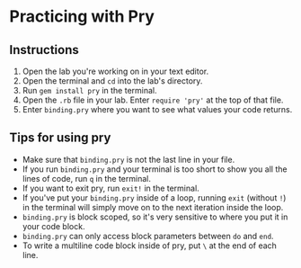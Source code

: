 # Practicing with Pry

## Instructions
1. Open the lab you're working on in your text editor.
2. Open the terminal and `cd` into the lab's directory.
3. Run `gem install pry` in the terminal.
4. Open the `.rb` file in your lab. Enter `require 'pry'` at the top of that file.
5. Enter `binding.pry` where you want to see what values your code returns.

## Tips for using pry
* Make sure that `binding.pry` is not the last line in your file.
* If you run `binding.pry` and your terminal is too short to show you all the lines of code, run `q` in the terminal.
* If you want to exit pry, run `exit!` in the terminal.
* If you've put your `binding.pry` inside of a loop, running `exit` (without `!`) in the terminal will simply move on to the next iteration inside the loop.
* `binding.pry` is block scoped, so it's very sensitive to where you put it in your code block.
* `binding.pry` can only access block parameters between `do` and `end`.
* To write a multiline code block inside of pry, put `\` at the end of each line.
